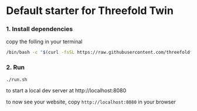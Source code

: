 # Default starter for Threefold Twin

### 1. Install dependencies

copy the folling in your terminal

```bash
/bin/bash -c "$(curl -fsSL https://raw.githubusercontent.com/threefoldfoundation/www_threefold_twin/master/tools/install.sh)"
```

### 2. Run

```
./run.sh
```

to start a local dev server at http://localhost:8080

to now see your website, copy ```http://localhost:8080``` in your browser

